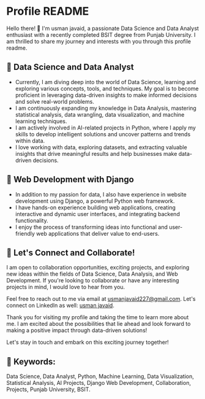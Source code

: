 # Profile README

Hello there! 👋 I'm usman javaid, a passionate Data Science and Data Analyst enthusiast with a recently completed BSIT degree from Punjab University. I am thrilled to share my journey and interests with you through this profile readme. 

## 🔭 Data Science and Data Analyst

- Currently, I am diving deep into the world of Data Science, learning and exploring various concepts, tools, and techniques. My goal is to become proficient in leveraging data-driven insights to make informed decisions and solve real-world problems.
- I am continuously expanding my knowledge in Data Analysis, mastering statistical analysis, data wrangling, data visualization, and machine learning techniques.
- I am actively involved in AI-related projects in Python, where I apply my skills to develop intelligent solutions and uncover patterns and trends within data.
- I love working with data, exploring datasets, and extracting valuable insights that drive meaningful results and help businesses make data-driven decisions.

## 🌱 Web Development with Django

- In addition to my passion for data, I also have experience in website development using Django, a powerful Python web framework.
- I have hands-on experience building web applications, creating interactive and dynamic user interfaces, and integrating backend functionality.
- I enjoy the process of transforming ideas into functional and user-friendly web applications that deliver value to end-users.

## 🚀 Let's Connect and Collaborate!

I am open to collaboration opportunities, exciting projects, and exploring new ideas within the fields of Data Science, Data Analysis, and Web Development. If you're looking to collaborate or have any interesting projects in mind, I would love to hear from you.

Feel free to reach out to me via email at usmanjavaid227@gmail.com. Let's connect on LinkedIn as well: [usman javaid](https://www.linkedin.com/in/usmanjavaid227/).

Thank you for visiting my profile and taking the time to learn more about me. I am excited about the possibilities that lie ahead and look forward to making a positive impact through data-driven solutions!

Let's stay in touch and embark on this exciting journey together!

## 🌟 Keywords:

Data Science, Data Analyst, Python, Machine Learning, Data Visualization, Statistical Analysis, AI Projects, Django Web Development, Collaboration, Projects, Punjab University, BSIT.
